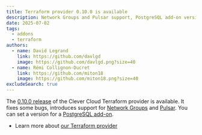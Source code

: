 ```yaml
---
title: Terraform provider 0.10.0 is available
description: Network Groups and Pulsar support, PostgreSQL add-on version
date: 2025-07-02
tags:
  - addons
  - terraform
authors:
  - name: David Legrand
    link: https://github.com/davlgd
    image: https://github.com/davlgd.png?size=40
  - name: Rémi Collignon-Ducret
    link: https://github.com/miton18
    image: https://github.com/miton18.png?size=40
excludeSearch: true
---
```


The [0.10.0 release](https://github.com/CleverCloud/terraform-provider-clevercloud/releases/tag/v0.10.0) of the Clever Cloud Terraform provider is available. It fixes some bugs, introduces support for [Network Groups](/developers/doc/develop/network-groups/) and [Pulsar](/developers/doc/addons/pulsar/). You can set a version for a [PostgreSQL add-on](/developers/doc/addons/postgresql/).

* Learn more about [our Terraform provider](https://registry.terraform.io/providers/CleverCloud/clevercloud/latest/docs)
